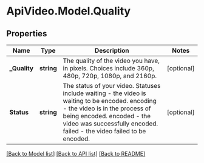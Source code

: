 # ApiVideo.Model.Quality

## Properties

Name | Type | Description | Notes
------------ | ------------- | ------------- | -------------
**_Quality** | **string** | The quality of the video you have, in pixels. Choices include 360p, 480p, 720p, 1080p, and 2160p. | [optional] 
**Status** | **string** | The status of your video. Statuses include waiting - the video is waiting to be encoded. encoding - the video is in the process of being encoded. encoded - the video was successfully encoded. failed - the video failed to be encoded. | [optional] 

[[Back to Model list]](../README.md#documentation-for-models) [[Back to API list]](../README.md#documentation-for-api-endpoints) [[Back to README]](../README.md)

